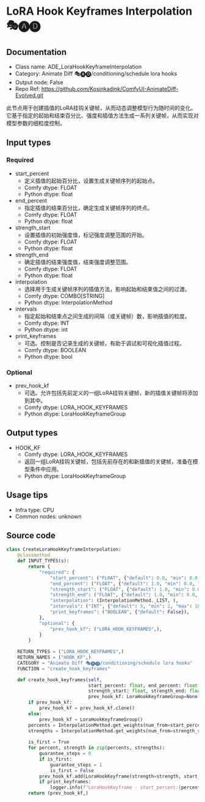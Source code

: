 # LoRA Hook Keyframes Interpolation 🎭🅐🅓
## Documentation
- Class name: ADE_LoraHookKeyframeInterpolation
- Category: Animate Diff 🎭🅐🅓/conditioning/schedule lora hooks
- Output node: False
- Repo Ref: https://github.com/Kosinkadink/ComfyUI-AnimateDiff-Evolved.git

此节点用于创建插值的LoRA挂钩关键帧，从而动态调整模型行为随时间的变化。它基于指定的起始和结束百分比、强度和插值方法生成一系列关键帧，从而实现对模型参数的细粒度控制。

## Input types
### Required
- start_percent
    - 定义插值的起始百分比，设置生成关键帧序列的起始点。
    - Comfy dtype: FLOAT
    - Python dtype: float
- end_percent
    - 指定插值的结束百分比，确定生成关键帧序列的终点。
    - Comfy dtype: FLOAT
    - Python dtype: float
- strength_start
    - 设置插值的初始强度值，标记强度调整范围的开始。
    - Comfy dtype: FLOAT
    - Python dtype: float
- strength_end
    - 确定插值的结束强度值，结束强度调整范围。
    - Comfy dtype: FLOAT
    - Python dtype: float
- interpolation
    - 选择用于生成关键帧序列的插值方法，影响起始和结束值之间的过渡。
    - Comfy dtype: COMBO[STRING]
    - Python dtype: InterpolationMethod
- intervals
    - 指定起始和结束点之间生成的间隔（或关键帧）数，影响插值的粒度。
    - Comfy dtype: INT
    - Python dtype: int
- print_keyframes
    - 可选。控制是否记录生成的关键帧，有助于调试和可视化插值过程。
    - Comfy dtype: BOOLEAN
    - Python dtype: bool

### Optional
- prev_hook_kf
    - 可选。允许包括先前定义的一组LoRA挂钩关键帧，新的插值关键帧将添加到其中。
    - Comfy dtype: LORA_HOOK_KEYFRAMES
    - Python dtype: LoraHookKeyframeGroup

## Output types
- HOOK_KF
    - Comfy dtype: LORA_HOOK_KEYFRAMES
    - 返回一组LoRA挂钩关键帧，包括先前存在的和新插值的关键帧，准备在模型条件中应用。
    - Python dtype: LoraHookKeyframeGroup

## Usage tips
- Infra type: CPU
- Common nodes: unknown

## Source code
```python
class CreateLoraHookKeyframeInterpolation:
    @classmethod
    def INPUT_TYPES(s):
        return {
            "required": {
                "start_percent": ("FLOAT", {"default": 0.0, "min": 0.0, "max": 1.0, "step": 0.001}),
                "end_percent": ("FLOAT", {"default": 1.0, "min": 0.0, "max": 1.0, "step": 0.001}),
                "strength_start": ("FLOAT", {"default": 1.0, "min": 0.0, "max": 10.0, "step": 0.001}, ),
                "strength_end": ("FLOAT", {"default": 1.0, "min": 0.0, "max": 10.0, "step": 0.001}, ),
                "interpolation": (InterpolationMethod._LIST, ),
                "intervals": ("INT", {"default": 5, "min": 2, "max": 100, "step": 1}),
                "print_keyframes": ("BOOLEAN", {"default": False}),
            },
            "optional": {
                "prev_hook_kf": ("LORA_HOOK_KEYFRAMES",),
            }
        }
    
    RETURN_TYPES = ("LORA_HOOK_KEYFRAMES",)
    RETURN_NAMES = ("HOOK_KF",)
    CATEGORY = "Animate Diff 🎭🅐🅓/conditioning/schedule lora hooks"
    FUNCTION = "create_hook_keyframes"

    def create_hook_keyframes(self,
                              start_percent: float, end_percent: float,
                              strength_start: float, strength_end: float, interpolation: str, intervals: int,
                              prev_hook_kf: LoraHookKeyframeGroup=None, print_keyframes=False):
        if prev_hook_kf:
            prev_hook_kf = prev_hook_kf.clone()
        else:
            prev_hook_kf = LoraHookKeyframeGroup()
        percents = InterpolationMethod.get_weights(num_from=start_percent, num_to=end_percent, length=intervals, method=interpolation)
        strengths = InterpolationMethod.get_weights(num_from=strength_start, num_to=strength_end, length=intervals, method=interpolation)
        
        is_first = True
        for percent, strength in zip(percents, strengths):
            guarantee_steps = 0
            if is_first:
                guarantee_steps = 1
                is_first = False
            prev_hook_kf.add(LoraHookKeyframe(strength=strength, start_percent=percent, guarantee_steps=guarantee_steps))
            if print_keyframes:
                logger.info(f"LoraHookKeyframe - start_percent:{percent} = {strength}")
        return (prev_hook_kf,)